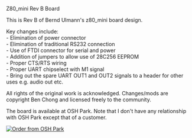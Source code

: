 Z80_mini Rev B Board
<p>
This is Rev B of Bernd Ulmann's z80_mini board design.
<p>
Key changes include:<br>
- Elimination of power connector<br>
- Elimination of traditional RS232 connection<br>
- Use of FTDI connector for serial and power<br>
- Addition of jumpers to allow use of 28C256 EEPROM<br>
- Proper CTS/RTS wiring<br>
- Proper UART chipselect with M1 signal<br>
- Bring out the spare UART OUT1 and OUT2 signals to a header for other uses e.g. audio out etc.<br>
<p>All rights of the original work is acknowledged. Changes/mods are copyright Ben Chong and licensed freely to the community.
<p>
The board is available at OSH Park. Note that I don't have any relationship with OSH Park except that of a customer.
<p>
<a href="https://www.oshpark.com/shared_projects/yrpH1AFt"><img src="https://www.oshpark.com/assets/badge-5b7ec47045b78aef6eb9d83b3bac6b1920de805e9a0c227658eac6e19a045b9c.png" alt="Order from OSH Park"></img></a>
<p>
